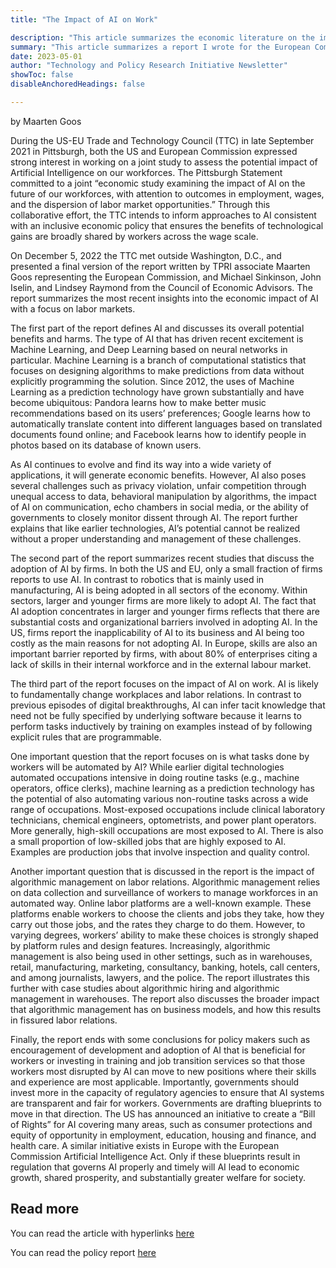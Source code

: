 ```yaml
---
title: "The Impact of AI on Work" 

description: "This article summarizes the economic literature on the impact of AI on work." 
summary: "This article summarizes a report I wrote for the European Commission in collaboration with the US Council of Economic Advisors. The report summarizes the most recent insights into the economic impact of AI with a focus on labor markets." 
date: 2023-05-01
author: "Technology and Policy Research Initiative Newsletter"
showToc: false
disableAnchoredHeadings: false

---
```

by Maarten Goos

During the US-EU Trade and Technology Council (TTC) in late September 2021 in Pittsburgh, both the US and European Commission expressed strong interest in working on a joint study to assess the potential impact of Artificial Intelligence on our workforces. The Pittsburgh Statement committed to a joint “economic study examining the impact of AI on the future of our workforces, with attention to outcomes in employment, wages, and the dispersion of labor market opportunities.” Through this collaborative effort, the TTC intends to inform approaches to AI consistent with an inclusive economic policy that ensures the benefits of technological gains are broadly shared by workers across the wage scale.

On December 5, 2022 the TTC met outside Washington, D.C., and presented a final version of the report written by TPRI associate Maarten Goos representing the European Commission, and Michael Sinkinson, John Iselin, and Lindsey Raymond from the Council of Economic Advisors. The report summarizes the most recent insights into the economic impact of AI with a focus on labor markets.

The first part of the report defines AI and discusses its overall potential benefits and harms. The type of AI that has driven recent excitement is Machine Learning, and Deep Learning based on neural networks in particular. Machine Learning is a branch of computational statistics that focuses on designing algorithms to make predictions from data without explicitly programming the solution. Since 2012, the uses of Machine Learning as a prediction technology have grown substantially and have become ubiquitous: Pandora learns how to make better music recommendations based on its users’ preferences; Google learns how to automatically translate content into different languages based on translated documents found online; and Facebook learns how to identify people in photos based on its database of known users.

As AI continues to evolve and find its way into a wide variety of applications, it will generate economic benefits. However, AI also poses several challenges such as privacy violation, unfair competition through unequal access to data, behavioral manipulation by algorithms, the impact of AI on communication, echo chambers in social media, or the ability of governments to closely monitor dissent through AI.  The report further explains that like earlier technologies, AI’s potential cannot be realized without a proper understanding and management of these challenges.

The second part of the report summarizes recent studies that discuss the adoption of AI by firms. In both the US and EU, only a small fraction of firms reports to use AI. In contrast to robotics that is mainly used in manufacturing, AI is being adopted in all sectors of the economy. Within sectors, larger and younger firms are more likely to adopt AI. The fact that AI adoption concentrates in larger and younger firms reflects that there are substantial costs and organizational barriers involved in adopting AI. In the US, firms report the inapplicability of AI to its business and AI being too costly as the main reasons for not adopting AI. In Europe, skills are also an important barrier reported by firms, with about 80% of enterprises citing a lack of skills in their internal workforce and in the external labour market.

The third part of the report focuses on the impact of AI on work. AI is likely to fundamentally change workplaces and labor relations. In contrast to previous episodes of digital breakthroughs, AI can infer tacit knowledge that need not be fully specified by underlying software because it learns to perform tasks inductively by training on examples instead of by following explicit rules that are programmable.

One important question that the report focuses on is what tasks done by workers will be automated by AI? While earlier digital technologies automated occupations intensive in doing routine tasks (e.g., machine operators, office clerks), machine learning as a prediction technology has the potential of also automating various non-routine tasks across a wide range of occupations. Most-exposed occupations include clinical laboratory technicians, chemical engineers, optometrists, and power plant operators. More generally, high-skill occupations are most exposed to AI. There is also a small proportion of low-skilled jobs that are highly exposed to AI. Examples are production jobs that involve inspection and quality control.

Another important question that is discussed in the report is the impact of algorithmic management on labor relations. Algorithmic management relies on data collection and surveillance of workers to manage workforces in an automated way. Online labor platforms are a well-known example. These platforms enable workers to choose the clients and jobs they take, how they carry out those jobs, and the rates they charge to do them. However, to varying degrees, workers’ ability to make these choices is strongly shaped by platform rules and design features. Increasingly, algorithmic management is also being used in other settings, such as in warehouses, retail, manufacturing, marketing, consultancy, banking, hotels, call centers, and among journalists, lawyers, and the police. The report illustrates this further with case studies about algorithmic hiring and algorithmic management in warehouses. The report also discusses the broader impact that algorithmic management has on business models, and how this results in fissured labor relations.

Finally, the report ends with some conclusions for policy makers such as encouragement of development and adoption of AI that is beneficial for workers or investing in training and job transition services so that those workers most disrupted by AI can move to new positions where their skills and experience are most applicable. Importantly, governments should invest more in the capacity of regulatory agencies to ensure that AI systems are transparent and fair for workers. Governments are drafting blueprints to move in that direction. The US has announced an initiative to create a “Bill of Rights” for AI covering many areas, such as consumer protections and equity of opportunity in employment, education, housing and finance, and health care. A similar initiative exists in Europe with the European Commission Artificial Intelligence Act. Only if these blueprints result in regulation that governs AI properly and timely will AI lead to economic growth, shared prosperity, and substantially greater welfare for society.

## Read more

You can read the article with hyperlinks [here](https://sites.bu.edu/tpri/2023/05/01/the-impact-of-ai-on-work/)

You can read the policy report [here](https://www.whitehouse.gov/wp-content/uploads/2022/12/TTC-EC-CEA-AI-Report-12052022-1.pdf)
